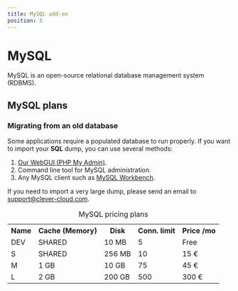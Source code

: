 ```yaml
---
title: MySQL add-on
position: 5
---
```


# MySQL

MySQL is an open-source relational database management system (RDBMS).

## MySQL plans

<table class="table table-bordered table-striped dataTable"><caption>MySQL pricing plans</caption>
<tr>
<th>Name</th>
<th>Cache (Memory)</th>
<th>Disk</th>
<th>Conn. limit</th>
<th>Price /mo</th>
</tr>
<tr>
<td class="cc-col__price "><span class="label cc-label__price label-info">DEV</span></td>
<td>SHARED</td>
<td>10 MB</td>
<td>5</td>
<td>Free</td>
</tr>
<tr>
<td class="cc-col__price "><span class="label cc-label__price label-info">S</span></td>
<td>SHARED</td>
<td>256 MB</td>
<td>10</td>
<td>15 €</td>
</tr>
<tr>
<td class="cc-col__price "><span class="label cc-label__price label-info">M</span></td>
<td>1 GB</td>
<td>10 GB</td>
<td>75</td>
<td>45 €</td>
</tr>
<tr>
<td class="cc-col__price "><span class="label cc-label__price label-info">L</span></td>
<td>2 GB</td>
<td>200 GB</td>
<td>500</td>
<td>300 €</td>
</tr>

### Migrating from an old database

Some applications require a populated database to run properly.
If you want to import your **SQL** dump, you can use several methods:

1. [Our WebGUI (PHP My Admin)](https://dbms-pma.clever-cloud.com/).
2. Command line tool for MySQL administration.
3. Any MySQL client such as [MySQL Workbench](https://www.mysql.fr/products/workbench/).

If you need to import a very large dump, please send an email to <support@clever-cloud.com>.
